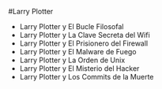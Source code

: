 #Larry Plotter


* Larry Plotter y El Bucle Filosofal
* Larry Plotter y La Clave Secreta del Wifi
* Larry Plotter y El Prisionero del Firewall
* Larry Plotter y El Malware de Fuego
* Larry Plotter y La Orden de Unix
* Larry Plotter y El Misterio del Hacker
* Larry Plotter y Los Commits de la Muerte

